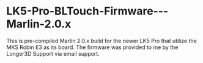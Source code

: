 # LK5-Pro-BLTouch-Firmware---Marlin-2.0.x
This is pre-compiled Marlin 2.0.x build for the newer LK5 Pro that utilize the MKS Robin E3 as its board. The firmware was provided to me by the Longer3D Support via email support.
